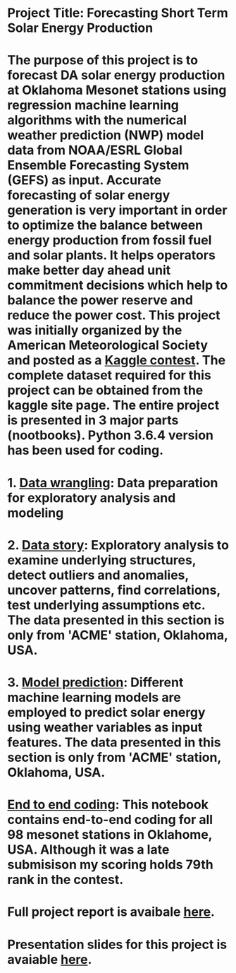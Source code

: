 # Project Title: Forecasting Short Term Solar Energy Production

# The purpose of this project is to forecast DA solar energy production at Oklahoma Mesonet stations using regression machine learning algorithms with the numerical weather prediction (NWP) model data from NOAA/ESRL Global Ensemble Forecasting System (GEFS) as input. Accurate forecasting of solar energy generation is very important in order to optimize the balance between energy production from fossil fuel and solar plants. It helps operators make better day ahead unit commitment decisions which help to balance the power reserve and reduce the power cost. This project was initially organized by the American Meteorological Society and posted as a [Kaggle contest](https://www.kaggle.com/c/ams-2014-solar-energy-prediction-contest). The complete dataset required for this project can be obtained from the kaggle site page. The entire project is presented in 3 major parts (nootbooks). Python 3.6.4 version has been used for coding. 

# 1. [Data wrangling](https://github.com/manasi-mahish/Capstone-1_-Solar-energy-prediction/blob/master/Capstone%201_%20ACME_Data%20Wrangling.ipynb): Data preparation for exploratory analysis and modeling

# 2. [Data story](https://github.com/manasi-mahish/Capstone-1_-Solar-energy-prediction/blob/master/Capstone%201_ACME_Data%20Story.ipynb): Exploratory analysis to examine underlying structures, detect outliers and anomalies, uncover patterns, find correlations, test underlying assumptions etc. The data presented in this section is only from 'ACME' station, Oklahoma, USA.

# 3. [Model prediction](https://github.com/manasi-mahish/Capstone-1_-Solar-energy-prediction/blob/master/Capstone%201_ACME_predictive%20model.ipynb): Different machine learning models are employed to predict solar energy using weather variables as input features. The data presented in this section is only from 'ACME' station, Oklahoma, USA.

# [End to end coding](https://github.com/manasi-mahish/Capstone-1_-Solar-energy-prediction/blob/master/Capstone%201_%20end%20to%20end_all%20stn.ipynb): This notebook contains end-to-end coding for all 98 mesonet stations in Oklahome, USA. Although it was a late submisison my scoring holds 79th rank in the contest.

# Full project report is avaibale [here](https://docs.google.com/document/d/1dEBrhr9JVuz3kDxMVI1AoBbyPCec0FNkcoPZi5y0Q2U/edit#).

# Presentation slides for this project is avaiable [here](https://github.com/manasi-mahish/Capstone-1_-Solar-energy-prediction/blob/master/Capstone%201_solar%20energy_presentation.pdf).
